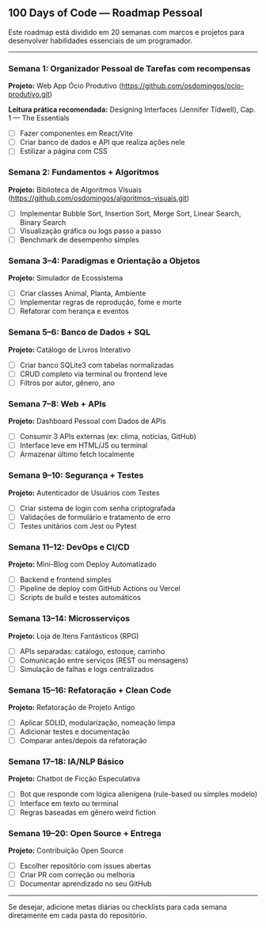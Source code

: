 ## 100 Days of Code — Roadmap Pessoal

Este roadmap está dividido em 20 semanas com marcos e projetos para desenvolver habilidades essenciais de um programador.

---

### Semana 1: Organizador Pessoal de Tarefas com recompensas
**Projeto:** Web App Ócio Produtivo (https://github.com/osdomingos/ocio-produtivo.git)

**Leitura prática recomendada:** Designing Interfaces (Jennifer Tidwell), Cap. 1 — The Essentials
- [ ] Fazer componentes em React/Vite
- [ ] Criar banco de dados e API que realiza ações nele
- [ ] Estilizar a página com CSS

### Semana 2: Fundamentos + Algoritmos
**Projeto:** Biblioteca de Algoritmos Visuais (https://github.com/osdomingos/algoritmos-visuais.git)
- [ ] Implementar Bubble Sort, Insertion Sort, Merge Sort, Linear Search, Binary Search
- [ ] Visualização gráfica ou logs passo a passo
- [ ] Benchmark de desempenho simples

### Semana 3–4: Paradigmas e Orientação a Objetos
**Projeto:** Simulador de Ecossistema
- [ ] Criar classes Animal, Planta, Ambiente
- [ ] Implementar regras de reprodução, fome e morte
- [ ] Refatorar com herança e eventos

### Semana 5–6: Banco de Dados + SQL
**Projeto:** Catálogo de Livros Interativo
- [ ] Criar banco SQLite3 com tabelas normalizadas
- [ ] CRUD completo via terminal ou frontend leve
- [ ] Filtros por autor, gênero, ano

### Semana 7–8: Web + APIs
**Projeto:** Dashboard Pessoal com Dados de APIs
- [ ] Consumir 3 APIs externas (ex: clima, notícias, GitHub)
- [ ] Interface leve em HTML/JS ou terminal
- [ ] Armazenar último fetch localmente

### Semana 9–10: Segurança + Testes
**Projeto:** Autenticador de Usuários com Testes
- [ ] Criar sistema de login com senha criptografada
- [ ] Validações de formulário e tratamento de erro
- [ ] Testes unitários com Jest ou Pytest

### Semana 11–12: DevOps e CI/CD
**Projeto:** Mini-Blog com Deploy Automatizado
- [ ] Backend e frontend simples
- [ ] Pipeline de deploy com GitHub Actions ou Vercel
- [ ] Scripts de build e testes automáticos

### Semana 13–14: Microsserviços
**Projeto:** Loja de Itens Fantásticos (RPG)
- [ ] APIs separadas: catálogo, estoque, carrinho
- [ ] Comunicação entre serviços (REST ou mensagens)
- [ ] Simulação de falhas e logs centralizados

### Semana 15–16: Refatoração + Clean Code
**Projeto:** Refatoração de Projeto Antigo
- [ ] Aplicar SOLID, modularização, nomeação limpa
- [ ] Adicionar testes e documentação
- [ ] Comparar antes/depois da refatoração

### Semana 17–18: IA/NLP Básico
**Projeto:** Chatbot de Ficção Especulativa
- [ ] Bot que responde com lógica alienígena (rule-based ou simples modelo)
- [ ] Interface em texto ou terminal
- [ ] Regras baseadas em gênero weird fiction

### Semana 19–20: Open Source + Entrega
**Projeto:** Contribuição Open Source
- [ ] Escolher repositório com issues abertas
- [ ] Criar PR com correção ou melhoria
- [ ] Documentar aprendizado no seu GitHub

---

Se desejar, adicione metas diárias ou checklists para cada semana diretamente em cada pasta do repositório.
